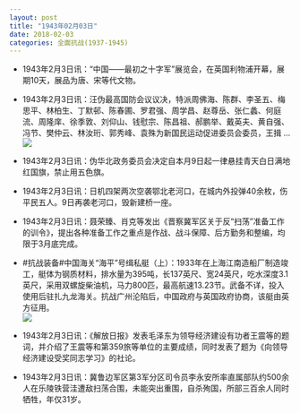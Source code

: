 ```yaml
---
layout: post
title: "1943年02月03日"
date: 2018-02-03
categories: 全面抗战(1937-1945)
---
```


<meta name="referrer" content="no-referrer" />

- 1943年2月3日讯：“中国——最初之十字军”展览会，在英国利物浦开幕，展期10天，展品为唐、宋等代文物。 

- 1943年2月3日讯：汪伪最高国防会议议决，特派周佛海、陈群、李圣五、梅思平、林柏生、丁默邨、陈春圃、罗君强、周学昌、赵尊岳、张仁蠡、何庭流、周隆庠、徐季敦、刘仰山、钱慰宗、陈昌祖、郝鹏举、戴英夫、黄自强、冯节、樊仲云、林汝珩、郭秀峰、袁殊为新国民运动促进委员会委员，王揖 ... <br/><img src="https://wx4.sinaimg.cn/large/aca367d8ly1fo3idf07dlj20c809zdfw.jpg" />

- 1943年2月3日讯：伪华北政务委员会决定自本月9日起一律悬挂青天白日满地红国旗，禁止用五色旗。 

- 1943年2月3日讯：日机四架两次空袭鄂北老河口，在城内外投弹40余枚，伤平民五人。9日再袭老河口，毁新建桥一座。 

- 1943年2月3日讯：聂荣臻、肖克等发出《晋察冀军区关于反“扫荡”准备工作的训令》，提出各种准备工作之重点是作战、战斗保障、后方勤务和整编，均限于3月底完成。 

- #抗战装备#中国海关“海平”号缉私艇（上）：1933年在上海江南造船厂制造竣工，艇体为钢质材料，排水量为395吨，长137英尺、宽24英尺，吃水深度3.1英尺，采用双螺旋柴油机，马力800匹，最高航速13.23节。武备不详，投入使用后驻扎九龙海关。抗战广州沦陷后，中国政府与英国政府协商，该艇由英方征用。 <br/><img src="https://wx1.sinaimg.cn/large/aca367d8ly1fo310c5k8yj20pg0hcn04.jpg" />

- 1943年2月3日讯：《解放日报》发表毛泽东为领导经济建设有功者王震等的题词，并介绍了王震等和第359旅等单位的主要成绩，同时发表了题为《向领导经济建设受奖同志学习》的社论。 

- 1943年2月3日讯：冀鲁边军区第3军分区司令员李永安所率直属部队约500余人在乐陵铁营洼遭敌扫荡合围，未能突出重围，自杀殉国，所部三百余人同时牺牲，年仅31岁。 

